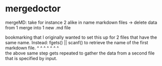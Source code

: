 # mergedoctor
mergeMD: take for instance 2 alike in name markdown files -> delete data from 1 merge into 1 new .md file

bookmarking that I originally wanted to set this up for 2 files that have the same name. Instead:
fgets() || scanf() to retrieve the name of the first markdown file.
^           ^           ^         ^         ^         ^         ^       
the above same step gets repeated to gather the data from a second file that is specified by input.


